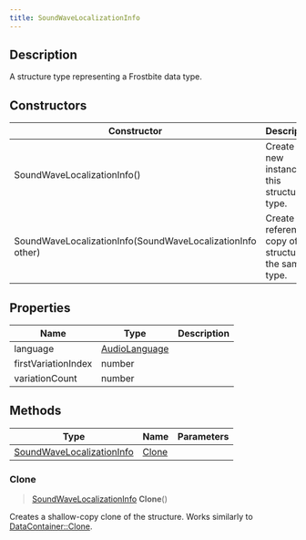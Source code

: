 ```yaml
---
title: SoundWaveLocalizationInfo
---
```

## Description

A structure type representing a Frostbite data type.

## Constructors

| Constructor                                                | Description                                              |
| ---------------------------------------------------------- | -------------------------------------------------------- |
| SoundWaveLocalizationInfo()                                | Create a new instance of this structure type.            |
| SoundWaveLocalizationInfo(SoundWaveLocalizationInfo other) | Create a reference copy of a structure of the same type. |

## Properties

| Name                | Type                           | Description |
| ------------------- | ------------------------------ | ----------- |
| language            | [AudioLanguage](/vext/ref/fb/audiolanguage/) |             |
| firstVariationIndex | number                         |             |
| variationCount      | number                         |             |

## Methods

| Type                                                   | Name            | Parameters |
| ------------------------------------------------------ | --------------- | ---------- |
| [SoundWaveLocalizationInfo](/vext/ref/fb/soundwavelocalizationinfo/) | [Clone](#clone) |            |

### Clone

> [SoundWaveLocalizationInfo](/vext/ref/fb/soundwavelocalizationinfo/) **Clone**()

Creates a shallow-copy clone of the structure. Works similarly to [DataContainer::Clone](/vext/ref/shared/class/datacontainer#clone).
